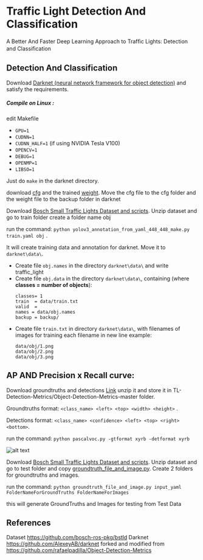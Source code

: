 # Traffic Light Detection And Classification
A Better And Faster Deep Learning Approach to Trafﬁc Lights: Detection and Classiﬁcation

## Detection And Classification

Download [Darknet (neural network framework for object detection)](https://github.com/AlexeyAB/darknet) and satisfy the requirements.

##### Compile on Linux :
edit Makefile
  * `GPU=1`
  * `CUDNN=1`
  * `CUDNN_HALF=1` (if using NVIDIA Tesla V100)
  * `OPENCV=1` 
  * `DEBUG=1`
  * `OPENMP=1` 
  * `LIBSO=1`
  
Just do `make` in the darknet directory.

download [cfg](https://github.com/nafis00141/TrafficLight-Detection-And-Classification/blob/master/yolo-obj_TL_final.cfg) and the trained [weight](https://drive.google.com/open?id=1LnzLB9daUyPD6B3QuMUU-CFaXCJDFjtA). Move the cfg file to the cfg folder and the weight file to the backup folder in darknet

Download [Bosch Small Traffic Lights Dataset and scripts](https://github.com/bosch-ros-pkg/bstld). Unzip dataset and go to train folder create a folder name obj

run the command: `python yolov3_annotation_from_yaml_448_448_make.py train.yaml obj` .

It will create training data and annotation for darknet. Move it to `darknet\data\`.

* Create file `obj.names` in the directory `darknet\data\` and write traffic_light
* Create file `obj.data` in the directory `darknet\data\`, containing (where **classes = number of objects**):
  ```
  classes= 1
  train  = data/train.txt
  valid  = 
  names = data/obj.names
  backup = backup/
  ```
* Create file `train.txt` in directory `darknet\data\`, with filenames of images for training each filename in new line example:
  ```
  data/obj/1.png
  data/obj/2.png
  data/obj/3.png
  ```


## AP AND Precision x Recall curve:
Download groundtruths and detections [Link](https://drive.google.com/file/d/1KZBb6pCyMLO757g5WV_ADTFtwGaW3bT8/view?usp=sharing)
unzip it and store it in TL-Detection-Metrics/Object-Detection-Metrics-master folder.

Groundtruths format: `<class_name> <left> <top> <width> <height>` .

Detections format: `<class_name> <confidence> <left> <top> <right> <bottom>`.

run the command: `python pascalvoc.py -gtformat xyrb -detformat xyrb`

![alt text](https://github.com/nafis00141/TL-Detection-And-Classification/blob/master/images%20for%20readme/map.PNG)

Download [Bosch Small Traffic Lights Dataset and scripts](https://github.com/bosch-ros-pkg/bstld). Unzip dataset and go to test folder and copy [groundtruth_file_and_image.py](https://github.com/nafis00141/TL-Detection-And-Classification/blob/master/groundtruth_file_and_image.py). Create 2 folders for groundtruths and images.  

run the command: `python groundtruth_file_and_image.py input_yaml FolderNameForGroundTruths FolderNameForImages`

this will generate GroundTruths and Images for testing from Test Data


## References
Dataset https://github.com/bosch-ros-pkg/bstld
Darknet https://github.com/AlexeyAB/darknet
forked and modified from https://github.com/rafaelpadilla/Object-Detection-Metrics
